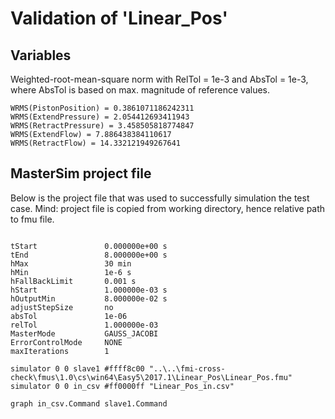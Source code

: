 # Validation of 'Linear_Pos'

## Variables
Weighted-root-mean-square norm with RelTol = 1e-3 and AbsTol = 1e-3, where
AbsTol is based on max. magnitude of reference values.

```
WRMS(PistonPosition) = 0.3861071186242311
WRMS(ExtendPressure) = 2.054412693411943
WRMS(RetractPressure) = 3.458505818774847
WRMS(ExtendFlow) = 7.886438384110617
WRMS(RetractFlow) = 14.332121949267641
```

## MasterSim project file

Below is the project file that was used to successfully simulation the test case.
Mind: project file is copied from working directory, hence relative path to fmu file.

```

tStart               0.000000e+00 s
tEnd                 8.000000e+00 s
hMax                 30 min
hMin                 1e-6 s
hFallBackLimit       0.001 s
hStart               1.000000e-03 s
hOutputMin           8.000000e-02 s
adjustStepSize       no
absTol               1e-06
relTol               1.000000e-03
MasterMode           GAUSS_JACOBI
ErrorControlMode     NONE
maxIterations        1

simulator 0 0 slave1 #ffff8c00 "..\..\fmi-cross-check\fmus\1.0\cs\win64\Easy5\2017.1\Linear_Pos\Linear_Pos.fmu"
simulator 0 0 in_csv #ff0000ff "Linear_Pos_in.csv"

graph in_csv.Command slave1.Command

```

